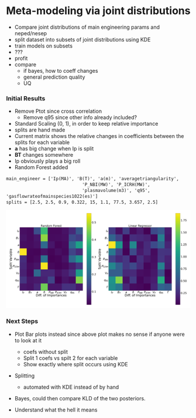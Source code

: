 # Meta-modeling via joint distributions

- Compare joint distributions of main engineering params and neped/nesep
- split dataset into subsets of joint distributions using KDE
- train models on subsets
- ???
- profit
- compare
	- if bayes, how to coeff changes
	- general prediction quality
	- UQ


### Initial Results

- Remove Ptot since cross correlation
	- Remove q95 since other info already included?
- Standard Scaling (0, 1), in order to keep relative importance
- splits are hand made
- Current matrix shows the relative changes in coefficients between the splits for each variable
- **a** has big change when Ip is split
- **BT** changes somewhere
- Ip obviously plays a big roll
- Random Forest added

```
main_engineer = ['Ip(MA)', 'B(T)', 'a(m)', 'averagetriangularity',
							 'P_NBI(MW)', 'P_ICRH(MW)',
							 'plasmavolume(m3)', 'q95', 'gasflowrateofmainspecies1022(es)']
splits = [2.5, 2.5, 0.9, 0.322, 15, 1.1, 77.5, 3.657, 2.5]
```



![initial results](https://github.com/fusionby2030/greedy-pillows/blob/master/etc/joint-dist-results-23-06-21.png)

### Next Steps

- Plot Bar plots instead since above plot makes no sense if anyone were to look at it
	- coefs without split
	- Split 1 coefs vs spilt 2 for each variable 
	- Show exactly where split occurs using KDE
- Splitting 
	- automated with KDE instead of by hand 

- Bayes, could then compare KLD of the two posteriors.
- Understand what the hell it means

